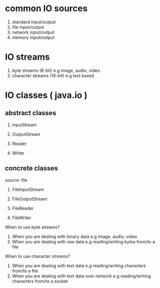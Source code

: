


common IO sources
=================

1. standard input/output
2. file input/output
3. network input/output
4. memory input/output



IO streams
===========

1. byte streams (8-bit) e.g image, audio, video
2. character streams (16-bit) e.g text based 


IO classes ( java.io )
===========

abstract classes
----------------

1. InputStream
2. OutputStream

3. Reader
4. Writer

concrete classes
----------------

source: file

1. FileInputStream
2. FileOutputStream

3. FileReader
4. FileWriter



When to use byte streams?

1. When you are dealing with binary data e.g image, audio, video
2. When you are dealing with raw data e.g reading/writing bytes from/to a file

When to use character streams?

1. When you are dealing with text data e.g reading/writing characters from/to a file
2. When you are dealing with text data over network e.g reading/writing characters from/to a socket